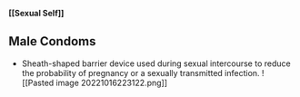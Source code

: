**[[Sexual Self]]**

## Male Condoms
- Sheath-shaped barrier device used during sexual intercourse to reduce the probability of pregnancy or a sexually transmitted infection. ![[Pasted image 20221016223122.png]]